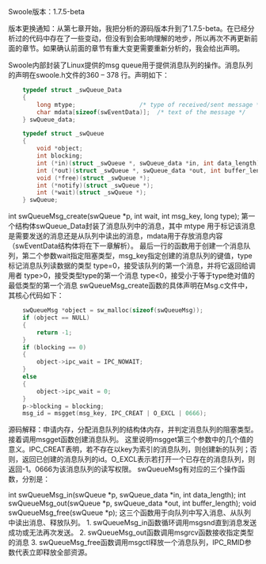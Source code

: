 Swoole版本：1.7.5-beta

版本更换通知：从第七章开始，我把分析的源码版本升到了1.7.5-beta。在已经分析过的代码中存在了一些变动，但没有到会影响理解的地步，所以再次不再更新前面的章节。如果确认前面的章节有重大变更需要重新分析的，我会给出声明。

Swoole内部封装了Linux提供的msg queue用于提供消息队列的操作。消息队列的声明在swoole.h文件的360 – 378 行。声明如下：
```c
    typedef struct _swQueue_Data
    {
        long mtype;                  /* type of received/sent message */
        char mdata[sizeof(swEventData)];  /* text of the message */
    } swQueue_data;

    typedef struct _swQueue
    {
        void *object;
        int blocking;
        int (*in)(struct _swQueue *, swQueue_data *in, int data_length);
        int (*out)(struct _swQueue *, swQueue_data *out, int buffer_length);
        void (*free)(struct _swQueue *);
        int (*notify)(struct _swQueue *);
        int (*wait)(struct _swQueue *);
    } swQueue;
```
int swQueueMsg_create(swQueue *p, int wait, int msg_key, long type);
第一个结构体swQueue_Data封装了消息队列中的消息，其中 mtype 用于标记该消息是需要发送的消息还是从队列中读出的消息，mdata用于存放消息内容（swEventData结构体将在下一章解析）。 最后一行的函数用于创建一个消息队列，第二个参数wait指定阻塞类型，msg_key指定创建的消息队列的键值，type标记消息队列读数据的类型 type=0，接受该队列的第一个消息，并将它返回给调用者 type>0，接受类型type的第一个消息 type<0，接受小于等于type绝对值的最低类型的第一个消息 swQueueMsg_create函数的具体声明在Msg.c文件中，其核心代码如下：

```c
    swQueueMsg *object = sw_malloc(sizeof(swQueueMsg));
    if (object == NULL)
    {
        return -1;
    }
    if (blocking == 0)
    {
        object->ipc_wait = IPC_NOWAIT;
    }
    else
    {
        object->ipc_wait = 0;
    }
    p->blocking = blocking;
    msg_id = msgget(msg_key, IPC_CREAT | O_EXCL | 0666);
```    
源码解释：申请内存，分配消息队列的结构体内存，并判定消息队列的阻塞类型。接着调用msgget函数创建消息队列。 这里说明msgget第三个参数中的几个值的意义。IPC_CREAT表明，若不存在以key为索引的消息队列，则创建新的队列；否则，返回已创建的消息队列的id。O_EXCL表示若打开一个已存在的消息队列，则返回-1。0666为该消息队列的读写权限。 swQueueMsg有对应的三个操作函数，分别是：

int swQueueMsg_in(swQueue *p, swQueue_data *in, int data_length);
int swQueueMsg_out(swQueue *p, swQueue_data *out, int buffer_length);
void swQueueMsg_free(swQueue *p);
这三个函数用于向队列中写入消息、从队列中读出消息、释放队列。 1. swQueueMsg_in函数循环调用msgsnd直到消息发送成功或无法再次发送。 2. swQueueMsg_out函数调用msgrcv函数接收指定类型的消息 3. swQueueMsg_free函数调用msgctl释放一个消息队列，IPC_RMID参数代表立即释放全部资源。
